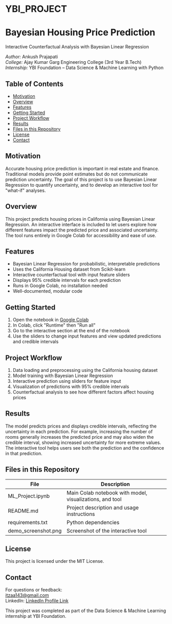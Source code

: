 # YBI_PROJECT
# Bayesian Housing Price Prediction  
Interactive Counterfactual Analysis with Bayesian Linear Regression

*Author:* Ankush Prajapati  
*College:* Ajay Kumar Garg Engineering College (3rd Year B.Tech)  
*Internship:* YBI Foundation – Data Science & Machine Learning with Python

## Table of Contents

- [Motivation](#motivation)
- [Overview](#overview)
- [Features](#features)
- [Getting Started](#getting-started)
- [Project Workflow](#project-workflow)
- [Results](#results)
- [Files in this Repository](#files-in-this-repository)
- [License](#license)
- [Contact](#contact)

## Motivation

Accurate housing price prediction is important in real estate and finance. Traditional models provide point estimates but do not communicate prediction uncertainty. The goal of this project is to use Bayesian Linear Regression to quantify uncertainty, and to develop an interactive tool for "what-if" analyses.

## Overview

This project predicts housing prices in California using Bayesian Linear Regression. An interactive interface is included to let users explore how different features impact the predicted price and associated uncertainty. The tool runs entirely in Google Colab for accessibility and ease of use.

## Features

- Bayesian Linear Regression for probabilistic, interpretable predictions
- Uses the California Housing dataset from Scikit-learn
- Interactive counterfactual tool with input feature sliders
- Displays 95% credible intervals for each prediction
- Runs in Google Colab, no installation needed
- Well-documented, modular code

## Getting Started

1. Open the notebook in [Google Colab](https://colab.research.google.com/gist/Ankushprajapatiap/6374fbf10a5e35a99cbe4dfd361a61de/ybi_project.ipynb)
2. In Colab, click "Runtime" then "Run all"
3. Go to the interactive section at the end of the notebook
4. Use the sliders to change input features and view updated predictions and credible intervals

## Project Workflow

1. Data loading and preprocessing using the California housing dataset
2. Model training with Bayesian Linear Regression
3. Interactive prediction using sliders for feature input
4. Visualization of predictions with 95% credible intervals
5. Counterfactual analysis to see how different factors affect housing prices

## Results

The model predicts prices and displays credible intervals, reflecting the uncertainty in each prediction. For example, increasing the number of rooms generally increases the predicted price and may also widen the credible interval, showing increased uncertainty for more extreme values. The interactive tool helps users see both the prediction and the confidence in that prediction.

## Files in this Repository

| File                   | Description                                                    |
|------------------------|----------------------------------------------------------------|
| ML_Project.ipynb     | Main Colab notebook with model, visualizations, and tool       |
| README.md            | Project description and usage instructions                     |
| requirements.txt     | Python dependencies                                            |
| demo_screenshot.png  | Screenshot of the interactive tool                             |

## License

This project is licensed under the MIT License.

## Contact

For questions or feedback:  
itzaa143@gmail.com  
LinkedIn: [ LinkedIn Profile Link](https://www.linkedin.com/in/adarsh-pratap-singh-52632630a/)

This project was completed as part of the Data Science & Machine Learning internship at YBI Foundation.
